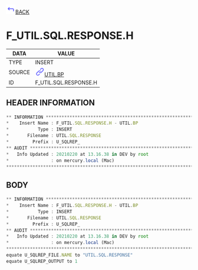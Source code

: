 <img src="../.resources/themes/unicons-line-6563ff/corner-up-left-alt.svg" alt="BACK" width="25" />[BACK](../DOCS/UTIL.BP.md)  
# F_UTIL.SQL.RESPONSE.H  
|DATA|VALUE|
| --- | --- |
|TYPE|INSERT|
|SOURCE|<img src="../.resources/themes/unicons-line-6563ff/link.svg" alt="UTIL.BP" width="25" />[UTIL.BP](../DOCS/UTIL.BP.md)|
|ID|F_UTIL.SQL.RESPONSE.H|
    
    
## HEADER INFORMATION  
```javascript
** INFORMATION ****************************************************************
*    Insert Name : F_UTIL.SQL.RESPONSE.H - UTIL.BP
*           Type : INSERT
*       Filename : UTIL.SQL.RESPONSE
*         Prefix : U_SQLREP_
** AUDIT **********************************************************************
*   Info Updated : 20210220 at 13.16.38 in DEV by root
*                : on mercury.local (Mac)
*******************************************************************************
```
## BODY  
```javascript
** INFORMATION ****************************************************************
*    Insert Name : F_UTIL.SQL.RESPONSE.H - UTIL.BP
*           Type : INSERT
*       Filename : UTIL.SQL.RESPONSE
*         Prefix : U_SQLREP_
** AUDIT **********************************************************************
*   Info Updated : 20210220 at 13.16.38 in DEV by root
*                : on mercury.local (Mac)
*******************************************************************************
equate U_SQLREP_FILE.NAME to "UTIL.SQL.RESPONSE"
equate U_SQLREP_OUTPUT to 1
```

